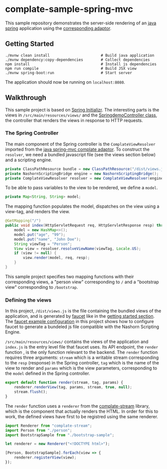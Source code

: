 # complate-sample-spring-mvc

 This sample repository demonstrates the server-side rendering of an
[java spring](https://spring.io) application using the
[corresponding adaptor](https://github.com/complate/complate-spring-mvc).

## Getting Started

```shell script
./mvnw clean install                       # Build java application
./mvnw dependency:copy-dependencies        # Collect dependencies
npm install                                # Install js dependencies
npm run compile                            # Build JSX view
./mvnw spring-boot:run                     # Start server
```

The application should now be running on `localhost:8080`.

## Walkthrough

This sample project is based on [Spring Initializr](https://start.spring.io/).
The interesting parts is the views in `/src/main/resources/views/` and the
[SpringdemoController class](src/main/java/com/github/complate/springdemo/SpringDemoController.java),
the controller that renders the views in response to HTTP requests.

### The Spring Controller

The main component of the Spring controller is the `ComplateViewResolver` imported
from the [java spring-mvc complate adaptor](https://github.com/complate/complate-spring-mvc). To construct the
`resolver`, we need a bundled javascript file (see the views section below) and a
scripting engine.

```java
private ClassPathResource bundle = new ClassPathResource("/dist/views.js");
private NashornScriptingBridge engine = new NashornScriptingBridge();
private ComplateViewResolver resolver = new ComplateViewResolver(engine, bundle);
```

To be able to pass variables to the view to be rendered, we define a `model`.

```java
private Map<String, String> model;
```

The mapping function populates the model, dispatches on the view using a view-tag,
and renders the view.

```java
@GetMapping("/")
public void index(HttpServletRequest req, HttpServletResponse resp) throws Exception {
    model = new HashMap<>();
    model.put("age", "99");
    model.put("name", "John Doe");
    String viewTag = "Person";
    View view = resolver.resolveViewName(viewTag, Locale.US);
    if (view != null) {
        view.render(model, req, resp);
    }
}
```

This sample project specifies two mapping functions with their corresponding
views, a "person view" corresponding to `/` and a "bootstrap view"
corresponding to `/bootstrap`.

### Defining the views

In this project, `/dist/views.js` is the file containing the bundled views of
the application, and is generated by [faucet](http://faucet-pipeline.org) like
in the [getting started section](#getting-started). The [faucet example
configuration](faucet.config.js) in this project shows how to configure faucet
to generate a bundeled js file compatible with the Nashorn Scripting Engine.

`/src/main/resources/views/` contains the views of the application and
`index.js` is the entry level file that faucet uses. Its API endpoint, the
`render` function , is the only function relevant to the backend. The `render`
function
requires three arguments: `stream` which is a writable stream corresponding to
the `resp` (response) in the Spring controller, `tag` which is the name of the
view to render and `params` which is the view parameters, corresponding to the
`model` defined in the Spring controller.

```javascript
export default function render(stream, tag, params) {
    renderer.renderView(tag, params, stream, true, null);
    stream.flush();
}
```

The `render` function uses a `renderer` from the
[complate-stream](https://github.com/complate/complate-stream) library, which
is the component that actually renders the HTML. In order for this to work, the
defined views have first to be registred using the same renderer.

```javascript
import Renderer from "complate-stream";
import Person from "./person";
import BootstrapSample from "./bootstrap-sample";

let renderer = new Renderer("<!DOCTYPE html>");

[Person, BootstrapSample].forEach(view => {
	renderer.registerView(view);
});
```
